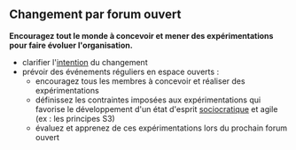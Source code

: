 ## Changement par forum ouvert

**Encouragez tout le monde à concevoir et mener des expérimentations pour faire évoluer l'organisation.**

- clarifier l'[intention](glossary:organizational-driver) du changement
- prévoir des événements réguliers en espace ouverts : 
    - encouragez tous les membres à concevoir et réaliser des expérimentations
    - définissez les contraintes imposées aux expérimentations qui favorise le développement d'un état d'esprit [sociocratique](glossary:sociocracy) et agile (ex : les principes S3)
    - évaluez et apprenez de ces expérimentations lors du prochain forum ouvert